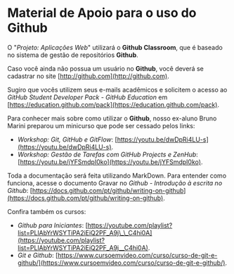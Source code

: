 # Material de Apoio para o uso do Github

O "_Projeto: Aplicações Web_" utilizará o **Github Classroom**, que é baseado no sistema de gestão de repositórios **Github**.

Caso você ainda não possua um usuário no **Github**, você deverá se cadastrar no site [http://github.com](http://github.com).

Sugiro que vocês utilizem seus e-mails acadêmicos e solicitem o acesso ao _GitHub Student Developer Pack - GitHub Education_ em [https://education.github.com/pack](https://education.github.com/pack).

Para conhecer mais sobre como utilizar o **Github**, nosso ex-aluno Bruno Marini preparou um minicurso que pode ser cessado pelos links:

- _Workshop: Git, GitHub e GitFlow_: [https://youtu.be/dwDpRi4LU-s](https://youtu.be/dwDpRi4LU-s).
- _Workshop: Gestão de Tarefas com GitHub Projects e ZenHub_: [https://youtu.be/jYFSmdpI0ko](https://youtu.be/jYFSmdpI0ko).

Toda a documentação será feita utilizando MarkDown. Para entender como funciona, acesse o documento Gravar no _Github - Introdução à escrita no Github_: [https://docs.github.com/pt/github/writing-on-github](https://docs.github.com/pt/github/writing-on-github).

Confira também os cursos:

- _Github para Iniciantes_: [https://youtube.com/playlist?list=PLlAbYrWSYTiPA2iEiQ2PF_A9j\_\_C4hi0A](https://youtube.com/playlist?list=PLlAbYrWSYTiPA2iEiQ2PF_A9j__C4hi0A).
- _Git e Github_: [https://www.cursoemvideo.com/curso/curso-de-git-e-github/](https://www.cursoemvideo.com/curso/curso-de-git-e-github/).
